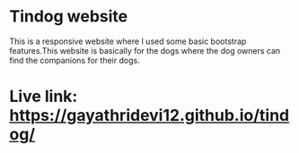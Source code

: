 # Tindog website

This is a responsive website where I used some basic bootstrap features.This website is basically for the dogs where the dog owners can find the companions for their dogs.
# Live link: https://gayathridevi12.github.io/tindog/
